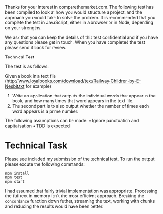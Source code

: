 Thanks for your interest in comparethemarket.com.  The following test has been compiled to look at how you would structure a project, and the approach you would take to solve the problem. It is recommended that you complete the test in JavaScript, either in a browser or in Node, depending on your strengths.
 
We ask that you can keep the details of this test confidential and if you have any questions please get in touch. When you have completed the test please send it back for review. 
 
Technical Test
 
The test is as follows:

Given a book in a text file (http://www.loyalbooks.com/download/text/Railway-Children-by-E-Nesbit.txt for example)

1.  Write an application that outputs the individual words that appear in the book, and how many times that word appears in the text file.
2.  The second part is to also output whether the number of times each word appears is a prime number.
 
The following assumptions can be made:
•  Ignore punctuation and capitalisation
•  TDD is expected
  

# Technical Task

Please see included my submission of the technical test. To run the output please excute the following commands:

    npm install
    npm test
    npm start

I had assumed that fairly trivial implementation was appropriate. Processing the full text in memory isn't the 
most efficient approach. Breaking the `concordance` function down futher, streaming the text, working with
chunks and reducing the results would have been better.